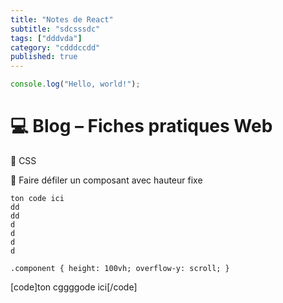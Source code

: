 ```yaml
---
title: "Notes de React"
subtitle: "sdcsssdc"
tags: ["dddvda"]
category: "cdddccdd"
published: true
---
```





```javascript
console.log("Hello, world!");
```



# 💻 Blog – Fiches pratiques Web

🔹 CSS 

🔸 Faire défiler un composant avec hauteur fixe


```lang
ton code ici
dd
dd
d
d
d
d
```



`.component {
  height: 100vh;
  overflow-y: scroll;
}`

[code]ton cggggode ici[/code]



